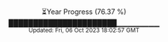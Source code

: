 <p align="center">
⏳Year Progress (76.37 %) <br>
██████████████████████▁▁▁▁▁▁▁▁ <br>
<sub>Updated: Fri, 06 Oct 2023 18:02:57 GMT</sub>
</p>

